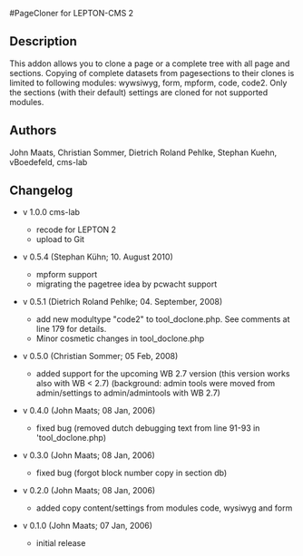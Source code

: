 #PageCloner
for LEPTON-CMS 2

## Description
This addon allows you to clone a page or a complete tree with all page and sections.
Copying of complete datasets from pagesections to their clones is limited to following 
modules: wywsiwyg, form, mpform, code, code2. 
Only the sections (with their default) settings are cloned for not supported modules.

## Authors
John Maats, Christian Sommer, Dietrich Roland Pehlke, Stephan Kuehn, vBoedefeld, cms-lab

## Changelog

- v 1.0.0 cms-lab
	+ recode for LEPTON 2
	+ upload to Git  

- v 0.5.4 (Stephan Kühn; 10. August 2010)
	+ mpform support
	+ migrating the pagetree idea by pcwacht support 
        
- v 0.5.1 (Dietrich Roland Pehlke; 04. September, 2008)
	+ add new modultype "code2" to tool_doclone.php. See comments at line 179 for details.
	+ Minor cosmetic changes in tool_doclone.php
		
- v 0.5.0 (Christian Sommer; 05 Feb, 2008)
	+ added support for the upcoming WB 2.7 version (this version works also with WB < 2.7)
	  (background: admin tools were moved from admin/settings to admin/admintools with WB 2.7)

- v 0.4.0 (John Maats; 08 Jan, 2006)
	+ fixed bug (removed dutch debugging text from line 91-93 in 'tool_doclone.php)

- v 0.3.0 (John Maats; 08 Jan, 2006)
	+ fixed bug (forgot block number copy in section db)

- v 0.2.0 (John Maats; 08 Jan, 2006)
	+ added copy content/settings from modules code, wysiwyg and form

- v 0.1.0 (John Maats; 07 Jan, 2006)
	+ initial release